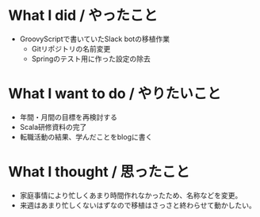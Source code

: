 # What I did / やったこと
- GroovyScriptで書いていたSlack botの移植作業
  - Gitリポジトリの名前変更
  - Springのテスト用に作った設定の除去

# What I want to do / やりたいこと
- 年間・月間の目標を再検討する
- Scala研修資料の完了
- 転職活動の結果、学んだことをblogに書く

# What I thought / 思ったこと
- 家庭事情により忙しくあまり時間作れなかったため、名称などを変更。
- 来週はあまり忙しくないはずなので移植はさっさと終わらせて動かしたい。
